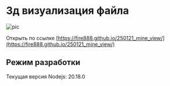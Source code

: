 # 3д визуализация файла

![pic](https://raw.githubusercontent.com/fire888/250121_mine_view/refs/heads/master/src/assets/start-img.webp)

Открыть по ссылке [https://fire888.github.io/250121_mine_view/](https://fire888.github.io/250121_mine_view/)

## Режим разработки

Текущая версия Nodejs: 20.18.0
